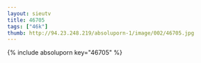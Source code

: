 ```yaml
--- 
layout: sieutv
title: 46705
tags: ["46k"]
thumb: http://94.23.248.219/absoluporn-1/image/002/46705.jpg
---
```

{% include absoluporn key="46705" %} 
